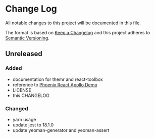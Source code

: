 # Change Log
All notable changes to this project will be documented in this file.

The format is based on [Keep a Changelog](http://keepachangelog.com/)
and this project adheres to [Semantic Versioning](http://semver.org/).

## Unreleased
### Added
- documentation for themr and react-toolbox
- reference to [Phoenix React Apollo Demo](https://github.com/CodingZeal/phoenix-react-apollo-demo)
- LICENSE
- this CHANGELOG

### Changed
- yarn usage
- update jest to 18.1.0
- update yeoman-generator and yeoman-assert
